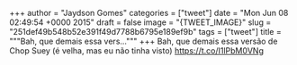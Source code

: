 
+++
author = "Jaydson Gomes"
categories = ["tweet"]
date = "Mon Jun 08 02:49:54 +0000 2015"
draft = false
image = "{TWEET_IMAGE}"
slug = "251def49b548b52e391f49d7788b6795e189ef9b"
tags = ["tweet"]
title = """Bah, que demais essa vers..."""
+++
Bah, que demais essa versão de Chop Suey (é velha, mas eu não tinha visto) https://t.co/I1lPbM0VNg
